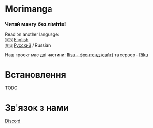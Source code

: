 # Morimanga
### Читай мангу без лімітів!

Read on another language:
\
🇺🇸 [English](./readme.md) 
\
🇷🇺 [Русский](https://github.com/Morimanga/.github/blob/main/profile/morimanga-readme_ru.md) / Russian

Наш проєкт має дві частини: [Risu - фронтенд (сайт)](https://github.com/Morimanga/risu) та сервер - [Riku](https://github.com/Morimanga/riku)

# Встановлення
TODO

# Зв'язок з нами
[Discord](https://discord.gg/HfpZgbqYkA)
